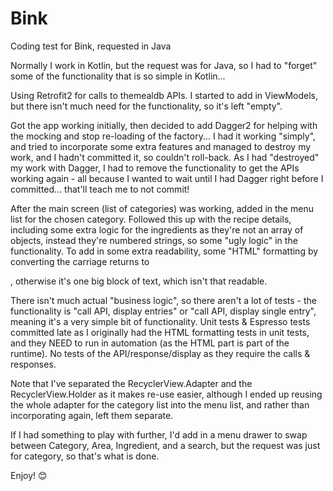 # Bink
Coding test for Bink, requested in Java

Normally I work in Kotlin, but the request was for Java, so I had to "forget" some of the functionality that is so simple in Kotlin...

Using Retrofit2 for calls to themealdb APIs.
I started to add in ViewModels, but there isn't much need for the functionality, so it's left "empty".

Got the app working initially, then decided to add Dagger2 for helping with the mocking and stop re-loading of the factory... I had it working "simply", and tried to incorporate some extra features and managed to destroy my work, and I hadn't committed it, so couldn't roll-back.
As I had "destroyed" my work with Dagger, I had to remove the functionality to get the APIs working again - all because I wanted to wait until I had Dagger right before I committed... that'll teach me to not commit!

After the main screen (list of categories) was working, added in the menu list for the chosen category.
Followed this up with the recipe details, including some extra logic for the ingredients as they're not an array of objects, instead they're numbered strings, so some "ugly logic" in the functionality.
To add in some extra readability, some "HTML" formatting by converting the carriage returns to <p>, otherwise it's one big block of text, which isn't that readable.

There isn't much actual "business logic", so there aren't a lot of tests - the functionality is "call API, display entries" or "call API, display single entry", meaning it's a very simple bit of functionality.
Unit tests & Espresso tests committed late as I originally had the HTML formatting tests in unit tests, and they NEED to run in automation (as the HTML part is part of the runtime).
No tests of the API/response/display as they require the calls & responses.

Note that I've separated the RecyclerView.Adapter and the RecyclerView.Holder as it makes re-use easier, although I ended up reusing the whole adapter for the category list into the menu list, and rather than incorporating again, left them separate.

If I had something to play with further, I'd add in a menu drawer to swap between Category, Area, Ingredient, and a search, but the request was just for category, so that's what is done.

Enjoy! 😊
